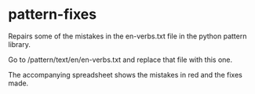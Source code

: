 # pattern-fixes
Repairs some of the mistakes in the en-verbs.txt file in the python pattern library.

Go to /pattern/text/en/en-verbs.txt and replace that file with this one. 

The accompanying spreadsheet shows the mistakes in red and the fixes made.
